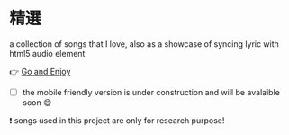 精選
========

a collection of songs that I love, also as a showcase of syncing lyric with html5 audio element

:point_right: [Go and Enjoy](http://wayou.github.io/selected)

- [ ] the mobile friendly version is under construction and will be avalaible soon :smile:

:exclamation: songs used in this project are only for research purpose!
